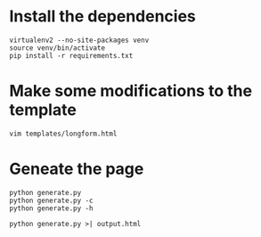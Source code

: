 # Install the dependencies

    virtualenv2 --no-site-packages venv
    source venv/bin/activate
    pip install -r requirements.txt

# Make some modifications to the template

    vim templates/longform.html

# Geneate the page

    python generate.py
    python generate.py -c
    python generate.py -h

    python generate.py >| output.html
